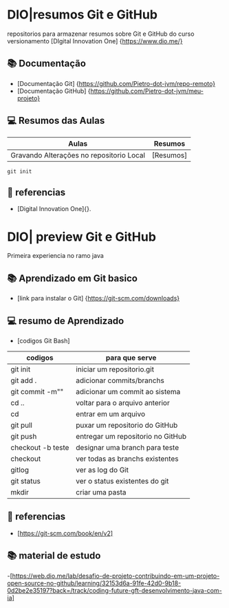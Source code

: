 
# DIO|resumos Git e GitHub

repositorios para armazenar resumos sobre Git e GitHub do curso versionamento [DIgital Innovation One] {https://www.dio.me/}

## 📚 Documentação
- [Documentação Git] {https://github.com/Pietro-dot-jvm/repo-remoto}
- [Documentação GitHub] {https://github.com/Pietro-dot-jvm/meu-projeto}

## 💻 Resumos das Aulas

| Aulas | Resumos |
|--------|--------|
| Gravando Alterações no repositorio Local | [Resumos]


```
git init
```
## 🔎 referencias
- [Digital Innovation One]{}.


# DIO| preview Git e GitHub
Primeira experiencia no ramo java

## 📚 Aprendizado em Git basico
- [link para instalar o Git] {https://git-scm.com/downloads}

## 💻 resumo de Aprendizado
- [codigos Git Bash] 

|codigos |   para que serve|
|--------|---------------|
git init | iniciar um repositorio.git
git add .| adicionar commits/branchs
git commit -m""| adicionar um commit ao sistema
cd ..| voltar para o arquivo anterior
cd | entrar em um arquivo
git pull| puxar um repositorio do GitHub
git push| entregar um repositorio no GitHub
checkout -b teste| designar uma branch para teste
checkout| ver todas as branchs existentes
gitlog |ver as log do Git
git status |ver o status existentes do git
mkdir |criar uma pasta 

## 🔎 referencias
-  [https://git-scm.com/book/en/v2]

## 📚 material de estudo
-[https://web.dio.me/lab/desafio-de-projeto-contribuindo-em-um-projeto-open-source-no-github/learning/32153d6a-91fe-42d0-9b18-0d2be2e35197?back=/track/coding-future-gft-desenvolvimento-java-com-ia]

